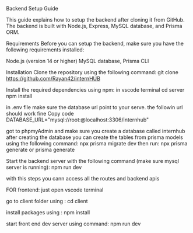 Backend Setup Guide

This guide explains how to setup the backend after cloning it from GitHub. The backend is built with Node.js, Express, MySQL database, and Prisma ORM.

Requirements
Before you can setup the backend, make sure you have the following requirements installed:

Node.js (version 14 or higher)
MySQL database, Prisma CLI


Installation
Clone the repository using the following command:
git clone https://github.com/Rayan42/internHUB


Install the required dependencies using npm:
in vscode terminal
cd server
npm install

in .env file make sure the database url point to your serve. the followin url should work fine
Copy code
DATABASE_URL="mysql://root:@localhost:3306/internhub"



got to phpmyAdmin and make sure you create a database called internhub
after creating the database you can create the tables from prisma models using the following command:
npx prisma migrate dev
then run:
npx prisma generate or prisma generate

Start the backend server with the following command (make sure mysql server is running):
npm run dev

with this steps you cann access all the routes and backend apis


FOR frontend:
just open vscode terminal

go to client folder using : cd client

install packages using : npm install

start front end dev server using command: npm run dev 
